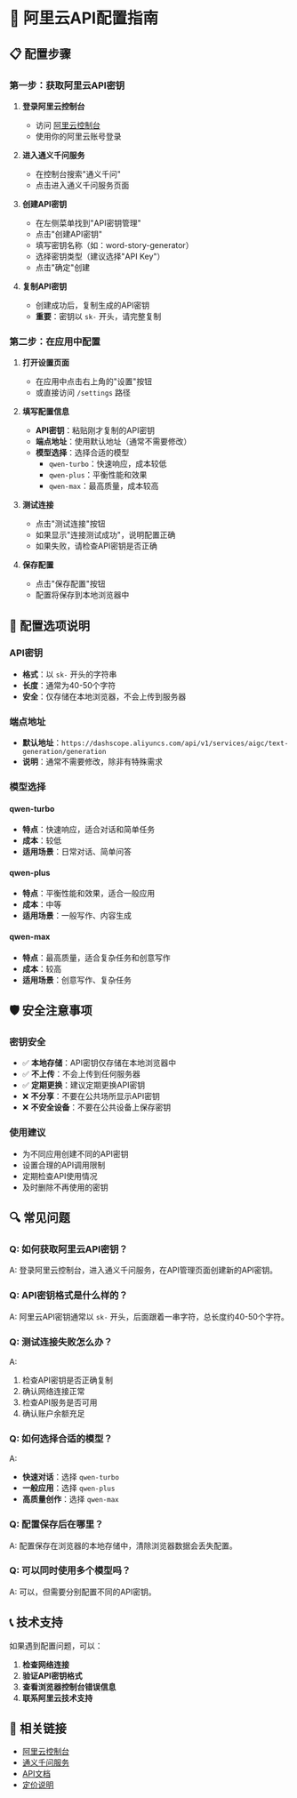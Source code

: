 # 🔑 阿里云API配置指南

## 📋 配置步骤

### 第一步：获取阿里云API密钥

1. **登录阿里云控制台**
   - 访问 [阿里云控制台](https://console.aliyun.com/)
   - 使用你的阿里云账号登录

2. **进入通义千问服务**
   - 在控制台搜索"通义千问"
   - 点击进入通义千问服务页面

3. **创建API密钥**
   - 在左侧菜单找到"API密钥管理"
   - 点击"创建API密钥"
   - 填写密钥名称（如：word-story-generator）
   - 选择密钥类型（建议选择"API Key"）
   - 点击"确定"创建

4. **复制API密钥**
   - 创建成功后，复制生成的API密钥
   - **重要**：密钥以 `sk-` 开头，请完整复制

### 第二步：在应用中配置

1. **打开设置页面**
   - 在应用中点击右上角的"设置"按钮
   - 或直接访问 `/settings` 路径

2. **填写配置信息**
   - **API密钥**：粘贴刚才复制的API密钥
   - **端点地址**：使用默认地址（通常不需要修改）
   - **模型选择**：选择合适的模型
     - `qwen-turbo`：快速响应，成本较低
     - `qwen-plus`：平衡性能和效果
     - `qwen-max`：最高质量，成本较高

3. **测试连接**
   - 点击"测试连接"按钮
   - 如果显示"连接测试成功"，说明配置正确
   - 如果失败，请检查API密钥是否正确

4. **保存配置**
   - 点击"保存配置"按钮
   - 配置将保存到本地浏览器中

## 🔧 配置选项说明

### API密钥
- **格式**：以 `sk-` 开头的字符串
- **长度**：通常为40-50个字符
- **安全**：仅存储在本地浏览器，不会上传到服务器

### 端点地址
- **默认地址**：`https://dashscope.aliyuncs.com/api/v1/services/aigc/text-generation/generation`
- **说明**：通常不需要修改，除非有特殊需求

### 模型选择

#### qwen-turbo
- **特点**：快速响应，适合对话和简单任务
- **成本**：较低
- **适用场景**：日常对话、简单问答

#### qwen-plus
- **特点**：平衡性能和效果，适合一般应用
- **成本**：中等
- **适用场景**：一般写作、内容生成

#### qwen-max
- **特点**：最高质量，适合复杂任务和创意写作
- **成本**：较高
- **适用场景**：创意写作、复杂任务

## 🛡️ 安全注意事项

### 密钥安全
- ✅ **本地存储**：API密钥仅存储在本地浏览器中
- ✅ **不上传**：不会上传到任何服务器
- ✅ **定期更换**：建议定期更换API密钥
- ❌ **不分享**：不要在公共场所显示API密钥
- ❌ **不安全设备**：不要在公共设备上保存密钥

### 使用建议
- 为不同应用创建不同的API密钥
- 设置合理的API调用限制
- 定期检查API使用情况
- 及时删除不再使用的密钥

## 🔍 常见问题

### Q: 如何获取阿里云API密钥？
A: 登录阿里云控制台，进入通义千问服务，在API管理页面创建新的API密钥。

### Q: API密钥格式是什么样的？
A: 阿里云API密钥通常以 `sk-` 开头，后面跟着一串字符，总长度约40-50个字符。

### Q: 测试连接失败怎么办？
A: 
1. 检查API密钥是否正确复制
2. 确认网络连接正常
3. 检查API服务是否可用
4. 确认账户余额充足

### Q: 如何选择合适的模型？
A: 
- **快速对话**：选择 `qwen-turbo`
- **一般应用**：选择 `qwen-plus`
- **高质量创作**：选择 `qwen-max`

### Q: 配置保存后在哪里？
A: 配置保存在浏览器的本地存储中，清除浏览器数据会丢失配置。

### Q: 可以同时使用多个模型吗？
A: 可以，但需要分别配置不同的API密钥。

## 📞 技术支持

如果遇到配置问题，可以：

1. **检查网络连接**
2. **验证API密钥格式**
3. **查看浏览器控制台错误信息**
4. **联系阿里云技术支持**

## 🔗 相关链接

- [阿里云控制台](https://console.aliyun.com/)
- [通义千问服务](https://dashscope.console.aliyun.com/)
- [API文档](https://help.aliyun.com/zh/dashscope/)
- [定价说明](https://help.aliyun.com/zh/dashscope/product-overview/billing-methods) 
